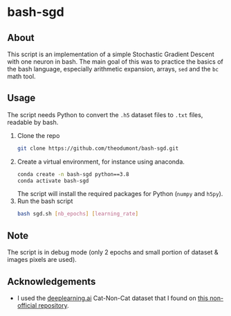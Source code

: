 # bash-sgd

## About
This script is an implementation of a simple Stochastic Gradient Descent with one neuron in bash. The main goal of this was to practice the basics of the bash language, especially arithmetic expansion, arrays, `sed` and the `bc` math tool.

## Usage

The script needs Python to convert the `.h5` dataset files to `.txt` files, readable by bash.

1. Clone the repo
   ```bash
   git clone https://github.com/theodumont/bash-sgd.git
   ```
2. Create a virtual environment, for instance using anaconda.
   ```bash
   conda create -n bash-sgd python==3.8
   conda activate bash-sgd
   ```
   The script will install the required packages for Python (`numpy` and `h5py`).
3. Run the bash script
   ```bash
   bash sgd.sh [nb_epochs] [learning_rate]
   ```

## Note
The script is in debug mode (only 2 epochs and small portion of dataset & images pixels are used).


## Acknowledgements

- I used the [deeplearning.ai](https://www.coursera.org/learn/neural-networks-deep-learning?) Cat-Non-Cat dataset that I found on [this non-official repository](https://github.com/ridhimagarg/Cat-vs-Non-cat-Deep-learning-implementation/tree/master/datasets).
